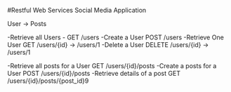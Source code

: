 #Restful Web Services
Social Media Application

User -> Posts

-Retrieve all Users  - GET  /users
-Create a User         POST /users
-Retrieve One User      GET /users/{id} -> /users/1
-Delete a User          DELETE  /users/{id} -> /users/1


-Retrieve all posts for a User      GET /users/{id}/posts 
-Create a posts for a User          POST /users/{id}/posts
-Retrieve details of a post         GET  /users/{id}/posts/{post_id}9
